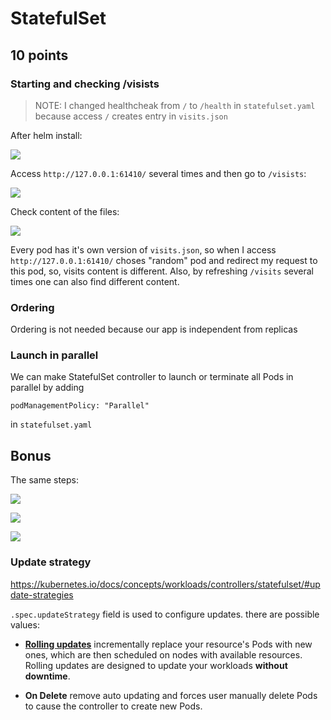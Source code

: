 # StatefulSet

## 10 points

### Starting and checking /visists

> NOTE: I changed healthcheak from `/` to `/health` in `statefulset.yaml` because access `/` creates entry in `visits.json`

After helm install: 

![](https://i.imgur.com/hp20wDR.png)

Access `http://127.0.0.1:61410/` several times and then go to `/visists`:

![](https://i.imgur.com/dKsOY05.png)

Check content of the files:

![](https://i.imgur.com/byD8lT3.png)

Every pod has it's own version of `visits.json`, so when I access `http://127.0.0.1:61410/` choses "random" pod and redirect my request to this pod, so, visits content is different. Also, by refreshing `/visits` several times one can also find different content. 



### Ordering

Ordering is not needed because our app is independent from replicas


### Launch in parallel

We can make StatefulSet controller to launch or terminate all Pods in parallel by adding

```
podManagementPolicy: "Parallel"
```

in `statefulset.yaml`

## Bonus

The same steps:

![](https://i.imgur.com/gJC7bu8.png)

![](https://i.imgur.com/jGRCBEh.png)

![](https://i.imgur.com/LXEf6s9.png)

### Update strategy

https://kubernetes.io/docs/concepts/workloads/controllers/statefulset/#update-strategies

`.spec.updateStrategy` field is used to configure updates. there are possible values:

+ [**Rolling updates**](https://kubernetes.io/docs/tutorials/kubernetes-basics/update/update-intro/) incrementally replace your resource's Pods with new ones, which are then scheduled on nodes with available resources. Rolling updates are designed to update your workloads **without downtime**.

+ **On Delete** remove auto updating and forces user manually delete Pods to cause the controller to create new Pods.
